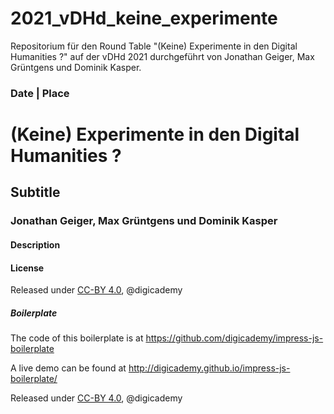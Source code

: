 # 2021_vDHd_keine_experimente
Repositorium für den Round Table "(Keine) Experimente in den Digital Humanities ?" auf der vDHd 2021 durchgeführt von Jonathan Geiger, Max Grüntgens und Dominik Kasper.

### Date | Place

# (Keine) Experimente in den Digital Humanities ?

## Subtitle

### Jonathan Geiger, Max Grüntgens und Dominik Kasper

#### Description



#### License

Released under [CC-BY 4.0](https://creativecommons.org/licenses/by/4.0/), @digicademy

##### Boilerplate

The code of this boilerplate is at https://github.com/digicademy/impress-js-boilerplate

A live demo can be found at http://digicademy.github.io/impress-js-boilerplate/

Released under [CC-BY 4.0](https://creativecommons.org/licenses/by/4.0/), @digicademy

